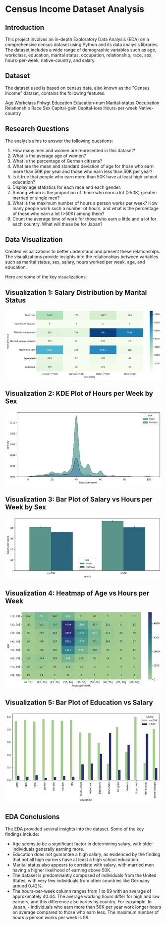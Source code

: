 # Census Income Dataset Analysis


## Introduction
This project involves an in-depth Exploratory Data Analysis (EDA) on a comprehensive census dataset using Python and its data analysis libraries. The dataset includes a wide range of demographic variables such as age, workclass, education, marital status, occupation, relationship, race, sex, hours-per-week, native-country, and salary.

## Dataset
The dataset used is based on census data, also known as the "Census Income" dataset, contains the following features:

Age
Workclass
Fnlwgt
Education
Education-num
Marital-status
Occupation
Relationship
Race
Sex
Capital-gain
Capital-loss
Hours-per-week
Native-country


## Research Questions
The analysis aims to answer the following questions:

1. How many men and women are represented in this dataset?
2. What is the average age of women?
3. What is the percentage of German citizens?
4. What are the mean and standard deviation of age for those who earn more than 50K per year and those who earn less than 50K per year?
5. Is it true that people who earn more than 50K have at least high school education?
6. Display age statistics for each race and each gender.
7. Among whom is the proportion of those who earn a lot (>50K) greater: married or single men?
8. What is the maximum number of hours a person works per week? How many people work such a number of hours, and what is the percentage of those who earn a lot (>50K) among them?
9. Count the average time of work for those who earn a little and a lot for each country. What will these be for Japan?

## Data Visualization
Created visualizations to better understand and present these relationships. The visualizations provide insights into the relationships between variables such as marital status, sex, salary, hours worked per week, age, and education.

Here are some of the key visualizations:

## Visualization 1: Salary Distribution by Marital Status

![Salary Distribution by Marital Status](./img/img1.png)

## Visualization 2: KDE Plot of Hours per Week by Sex

![KDE Plot of Hours per Week by Sex](./img/img2.png)

## Visualization 3: Bar Plot of Salary vs Hours per Week by Sex

![Bar Plot of Salary vs Hours per Week by Sex](./img/img3.png)

## Visualization 4: Heatmap of Age vs Hours per Week

![Heatmap of Age vs Hours per Week](./img/img4.png)

## Visualization 5: Bar Plot of Education vs Salary

![Bar Plot of Education vs Salary](./img/img5.png)

## EDA Conclusions

The EDA provided several insights into the dataset. Some of the key findings include:

- Age seems to be a significant factor in determining salary, with older individuals generally earning more.
- Education does not guarantee a high salary, as evidenced by the finding that not all high earners have at least a high school education.
- Marital status also appears to correlate with salary, with married men having a higher likelihood of earning above 50K.
- The dataset is predominantly composed of individuals from the United States, with very few individuals from other countries like Germany around 0.42%.
- The hours-per-week column ranges from 1 to 99 with an average of approximately 40.44. The average working hours differ for high and low earners, and this difference also varies by country. For eaxample, In Japan, - individuals who earn more than 50K per year work longer hours on average compared to those who earn less. The maximum number of hours a person works per week is 99.
